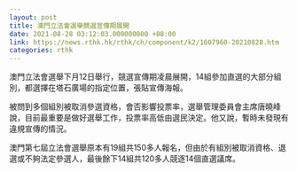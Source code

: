```yaml
---
layout: post
title: 澳門立法會選舉競選宣傳期展開
date: 2021-08-28 03:12:03.000000000 +08:00
link: https://news.rthk.hk/rthk/ch/component/k2/1607960-20210828.htm
categories: rthk
---
```


澳門立法會選舉下月12日舉行，競選宣傳期凌晨展開，14組參加直選的大部分組別，都選擇在塔石廣場的指定位置，張貼宣傳海報。

被問到多個組別被取消參選資格，會否影響投票率，選舉管理委員會主席唐曉峰說，目前最重要是做好選舉工作，投票率高低由選民決定。他又說，暫時未發現有違規宣傳的情況。

澳門第七屆立法會選舉原本有19組共150多人報名，但由於有組別被取消資格、退選或不夠法定參選人，最後餘下14組共120多人競逐14個直選議席。

